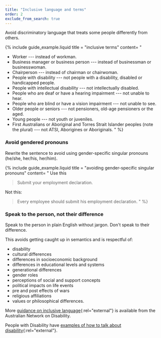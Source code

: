 ```yaml
---
title: "Inclusive language and terms"
order: 2
exclude_from_search: true
---
```


Avoid discriminatory language that treats some people differently from others.

{% include guide_example.liquid
  title = "inclusive terms"
  content= "
- Worker --- instead of workman.
- Business manager or business person --- instead of businessman or businesswoman.
- Chairperson --- instead of chairman or chairwoman.
- People with disability --- not people with a disability, disabled or handicapped people.
- People with intellectual disability --- not intellectually disabled.
- People who are deaf or have a hearing impairment --- not unable to hear.
- People who are blind or have a vision impairment --- not unable to see.
- Older people or seniors --- not pensioners, old-age pensioners or the aged.
- Young people --- not youth or juveniles.
- First Australians or Aboriginal and Torres Strait Islander peoples (note the plural) --- not ATSI, Aborigines or Aboriginals.
"
%}

### Avoid gendered pronouns

Rewrite the sentence to avoid using gender-specific singular pronouns (he/she, her/his, her/him).

{% include guide_example.liquid
  title = "avoiding gender-specific singular pronouns"
  content= "
Use this

> Submit your employment declaration.

Not this:

> Every employee should submit his employment declaration.
"
%}

### Speak to the person, not their difference

Speak to the person in plain English without jargon. Don't speak to their difference.

This avoids getting caught up in semantics and is respectful of:

- disability
- cultural differences
- differences in socioeconomic background
- differences in educational levels and systems
- generational differences
- gender roles
- perceptions of social and support concepts
- political impacts on life events
- pre and post effects of wars
- religious affiliations
- values or philosophical differences.

More [guidance on inclusive language](http://www.and.org.au/pages/inclusive-language.html){:rel="external"} is available from the Australian Network on Disability.

People with Disability have [examples of how to talk about disability](http://pwd.org.au/library/guide-to-reporting-disability.html){:rel="external"}.
